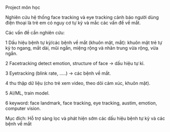 Project môn học

Nghiên cứu hệ thống face tracking và eye tracking cảnh báo người dùng điện thoại là trẻ em có nguy cơ tự kỷ và mắc các vấn đề về mắt.

Các vấn đề cần nghiên cứu:									

1	Dấu hiệu bệnh tự kỷ/các bệnh về mắt (khuôn mặt, mắt): khuôn mặt trẻ tự kỷ to ngang, mắt dài, mũi ngắn, miệng rộng và nhân trung vừa rộng, vừa ngắn.							

2	Facetracking detect emotion, structure of face -> dấu hiệu tự kỉ.								

3	Eyetracking (blink rate, .....) -> các bệnh về mắt.								

4	thu thập dữ liệu (cho trẻ xem video, theo dõi cảm xúc, khuôn mặt).				

5	AI/ML, train model. 								

6	keyword: face landmark, face tracking, eye tracking, austim, emotion, computer vision.		

Mục đích:	Hỗ trợ sàng lọc và phát hiện sớm các dấu hiệu bệnh tự kỷ và các bệnh về mắt
